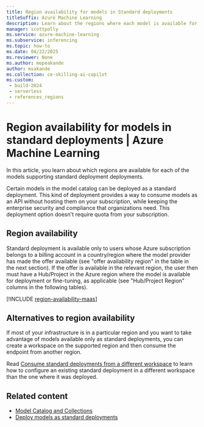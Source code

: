 ```yaml
---
title: Region availability for models in Standard deployments
titleSuffix: Azure Machine Learning
description: Learn about the regions where each model is available for deployment in standard deployments.
manager: scottpolly
ms.service: azure-machine-learning
ms.subservice: inferencing
ms.topic: how-to
ms.date: 04/22/2025
ms.reviewer: None
ms.author: mopeakande
author: msakande
ms.collection: ce-skilling-ai-copilot 
ms.custom: 
 - build-2024
 - serverless
 - references_regions
---
```


# Region availability for models in standard deployments | Azure Machine Learning

In this article, you learn about which regions are available for each of the models supporting standard deployment deployments.

Certain models in the model catalog can be deployed as a standard deployment. This kind of deployment provides a way to consume models as an API without hosting them on your subscription, while keeping the enterprise security and compliance that organizations need. This deployment option doesn't require quota from your subscription.

## Region availability

Standard deployment is available only to users whose Azure subscription belongs to a billing account in a country/region where the model provider has made the offer available (see "offer availability region" in the table in the next section). If the offer is available in the relevant region, the user then must have a Hub/Project in the Azure region where the model is available for deployment or fine-tuning, as applicable (see "Hub/Project Region" columns in the following tables).


[!INCLUDE [region-availability-maas](../ai-foundry/includes/region-availability-maas.md)]


## Alternatives to region availability

If most of your infrastructure is in a particular region and you want to take advantage of models available only as standard deployments, you can create a workspace on the supported region and then consume the endpoint from another region. 

Read [Consume standard deployments from a different workspace](how-to-connect-models-serverless.md) to learn how to configure an existing standard deployment in a different workspace than the one where it was deployed.

## Related content

- [Model Catalog and Collections](concept-model-catalog.md)
- [Deploy models as standard deployments](how-to-deploy-models-serverless.md)


